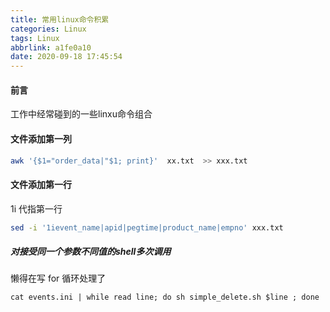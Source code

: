 ```yaml
---
title: 常用linux命令积累
categories: Linux
tags: Linux
abbrlink: a1fe0a10
date: 2020-09-18 17:45:54
---
```


#### 前言
工作中经常碰到的一些linxu命令组合
<!--more-->

#### 文件添加第一列
```sh
awk '{$1="order_data|"$1; print}'  xx.txt  >> xxx.txt
```
#### 文件添加第一行
1i 代指第一行
```sh
sed -i '1ievent_name|apid|pegtime|product_name|empno' xxx.txt

```

##### 对接受同一个参数不同值的shell多次调用
懒得在写 for 循环处理了
```
cat events.ini | while read line; do sh simple_delete.sh $line ; done
```